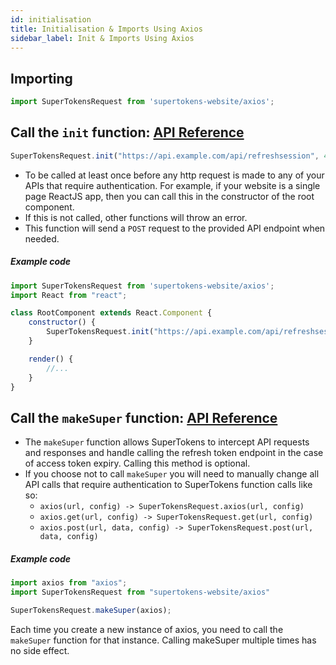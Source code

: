```yaml
---
id: initialisation
title: Initialisation & Imports Using Axios
sidebar_label: Init & Imports Using Axios
---
```


## Importing
```js
import SuperTokensRequest from 'supertokens-website/axios';
```

## Call the ```init``` function: [API Reference](api-reference#supertokensaxiosinitrefreshtokenurl-sessionexpiredstatuscode)
```js
SuperTokensRequest.init("https://api.example.com/api/refreshsession", 440);
```
- To be called at least once before any http request is made to any of your APIs that require authentication. For example, if your website is a single page ReactJS app, then you can call this in the constructor of the root component.
- If this is not called, other functions will throw an error.
- This function will send a ```POST``` request to the provided API endpoint when needed.

##### Example code
```js
import SuperTokensRequest from 'supertokens-website/axios';
import React from "react";

class RootComponent extends React.Component {
    constructor() {
        SuperTokensRequest.init("https://api.example.com/api/refreshsession", 440);
    }

    render() {
        //...
    }
}

```

<div class="divider"></div>

## Call the ```makeSuper``` function: [API Reference](api-reference#supertokensaxiosmakesuperaxios)
- The ```makeSuper``` function allows SuperTokens to intercept API requests and responses and handle calling the refresh token endpoint in the case of access token expiry. Calling this method is optional.
- If you choose not to call ```makeSuper``` you will need to manually change all API calls that require authentication to SuperTokens function calls like so:
    - ```axios(url, config) -> SuperTokensRequest.axios(url, config)```
    - ```axios.get(url, config) -> SuperTokensRequest.get(url, config)```
    - ```axios.post(url, data, config) -> SuperTokensRequest.post(url, data, config)```

##### Example code
```js
import axios from "axios";
import SuperTokensRequest from "supertokens-website/axios"

SuperTokensRequest.makeSuper(axios);

```

<div class="specialNote">
Each time you create a new instance of axios, you need to call the <code>makeSuper</code> function for that instance. Calling makeSuper multiple times has no side effect.
</div>